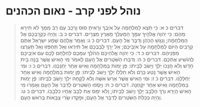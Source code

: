 # נוהל לפני קרב - נאום הכהנים

> דברים כ א: כִּי תֵצֵא לַמִּלְחָמָה עַל אֹיְבֶךָ וְרָאִיתָ סוּס וָרֶכֶב עַם רַב מִמְּךָ לֹא תִירָא מֵהֶם:  כִּי יְהוָה אֱלֹהֶיךָ עִמָּךְ הַמַּעַלְךָ מֵאֶרֶץ מִצְרָיִם.
> דברים כ ב: וְהָיָה כְּקָרָבְכֶם אֶל הַמִּלְחָמָה; וְנִגַּשׁ הַכֹּהֵן וְדִבֶּר אֶל הָעָם.
> דברים כ ג: וְאָמַר אֲלֵהֶם שְׁמַע יִשְׂרָאֵל אַתֶּם קְרֵבִים הַיּוֹם לַמִּלְחָמָה עַל אֹיְבֵיכֶם; אַל יֵרַךְ לְבַבְכֶם אַל תִּירְאוּ וְאַל תַּחְפְּזוּ וְאַל תַּעַרְצוּ מִפְּנֵיהֶם.
> דברים כ ד: כִּי יְהוָה אֱלֹהֵיכֶם הַהֹלֵךְ עִמָּכֶם לְהִלָּחֵם לָכֶם עִם אֹיְבֵיכֶם לְהוֹשִׁיעַ אֶתְכֶם.
> דברים כ ה: וְדִבְּרוּ הַשֹּׁטְרִים אֶל הָעָם לֵאמֹר מִי הָאִישׁ אֲשֶׁר בָּנָה בַיִת חָדָשׁ וְלֹא חֲנָכוֹ יֵלֵךְ וְיָשֹׁב לְבֵיתוֹ:  פֶּן יָמוּת בַּמִּלְחָמָה וְאִישׁ אַחֵר יַחְנְכֶנּוּ.
> דברים כ ו: וּמִי הָאִישׁ אֲשֶׁר נָטַע כֶּרֶם וְלֹא חִלְּלוֹ יֵלֵךְ וְיָשֹׁב לְבֵיתוֹ:  פֶּן יָמוּת בַּמִּלְחָמָה וְאִישׁ אַחֵר יְחַלְּלֶנּוּ.
> דברים כ ז: וּמִי הָאִישׁ אֲשֶׁר אֵרַשׂ אִשָּׁה וְלֹא לְקָחָהּ יֵלֵךְ וְיָשֹׁב לְבֵיתוֹ:  פֶּן יָמוּת בַּמִּלְחָמָה וְאִישׁ אַחֵר יִקָּחֶנָּה.
> דברים כ ח: וְיָסְפוּ הַשֹּׁטְרִים לְדַבֵּר אֶל הָעָם וְאָמְרוּ מִי הָאִישׁ הַיָּרֵא וְרַךְ הַלֵּבָב יֵלֵךְ וְיָשֹׁב לְבֵיתוֹ; וְלֹא יִמַּס אֶת לְבַב אֶחָיו כִּלְבָבוֹ.
> דברים כ ט: וְהָיָה כְּכַלֹּת הַשֹּׁטְרִים לְדַבֵּר אֶל הָעָם; וּפָקְדוּ שָׂרֵי צְבָאוֹת בְּרֹאשׁ הָעָם.
 

